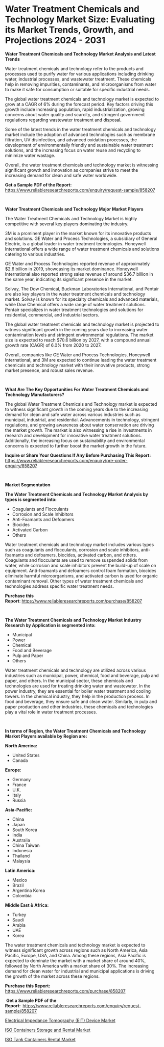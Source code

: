<p><h1>Water Treatment Chemicals and Technology Market Size: Evaluating its Market Trends, Growth, and Projections 2024 - 2031</h1></p><p><strong>Water Treatment Chemicals and Technology Market Analysis and Latest Trends</strong></p>
<p><p>Water treatment chemicals and technology refer to the products and processes used to purify water for various applications including drinking water, industrial processes, and wastewater treatment. These chemicals help in removing impurities, contaminants, and microorganisms from water to make it safe for consumption or suitable for specific industrial needs.</p><p>The global water treatment chemicals and technology market is expected to grow at a CAGR of 6% during the forecast period. Key factors driving this growth include increasing population, rapid industrialization, growing concerns about water quality and scarcity, and stringent government regulations regarding wastewater treatment and disposal.</p><p>Some of the latest trends in the water treatment chemicals and technology market include the adoption of advanced technologies such as membrane filtration, UV disinfection, and advanced oxidation processes, the development of environmentally friendly and sustainable water treatment solutions, and the increasing focus on water reuse and recycling to minimize water wastage.</p><p>Overall, the water treatment chemicals and technology market is witnessing significant growth and innovation as companies strive to meet the increasing demand for clean and safe water worldwide.</p></p>
<p><strong>Get a Sample PDF of the Report:&nbsp;</strong> <a href="https://www.reliableresearchreports.com/enquiry/request-sample/858207">https://www.reliableresearchreports.com/enquiry/request-sample/858207</a></p>
<p>&nbsp;</p>
<p><strong>Water Treatment Chemicals and Technology Major Market Players</strong></p>
<p><p>The Water Treatment Chemicals and Technology Market is highly competitive with several key players dominating the industry. </p><p>3M is a prominent player in the market known for its innovative products and solutions. GE Water and Process Technologies, a subsidiary of General Electric, is a global leader in water treatment technologies. Honeywell International offers a wide range of water treatment chemicals and solutions catering to various industries. </p><p>GE Water and Process Technologies reported revenue of approximately $2.6 billion in 2019, showcasing its market dominance. Honeywell International also reported strong sales revenue of around $36.7 billion in the same year, indicating its significant presence in the market.</p><p>Solvay, The Dow Chemical, Buckman Laboratories International, and Pentair are also key players in the water treatment chemicals and technology market. Solvay is known for its specialty chemicals and advanced materials, while Dow Chemical offers a wide range of water treatment solutions. Pentair specializes in water treatment technologies and solutions for residential, commercial, and industrial sectors.</p><p>The global water treatment chemicals and technology market is projected to witness significant growth in the coming years due to increasing water contamination levels and stringent environmental regulations. The market size is expected to reach $70.6 billion by 2027, with a compound annual growth rate (CAGR) of 6.0% from 2020 to 2027.</p><p>Overall, companies like GE Water and Process Technologies, Honeywell International, and 3M are expected to continue leading the water treatment chemicals and technology market with their innovative products, strong market presence, and robust sales revenue.</p></p>
<p>&nbsp;</p>
<p><strong>What Are The Key Opportunities For Water Treatment Chemicals and Technology Manufacturers?</strong></p>
<p><p>The global Water Treatment Chemicals and Technology market is expected to witness significant growth in the coming years due to the increasing demand for clean and safe water across various industries such as municipal, industrial, and residential. Advancements in technology, stringent regulations, and growing awareness about water conservation are driving the market growth. The market is also witnessing a rise in investments in research and development for innovative water treatment solutions. Additionally, the increasing focus on sustainability and environmental concerns is expected to further boost the market growth in the future.</p></p>
<p><strong>Inquire or Share Your Questions If Any Before Purchasing This Report:</strong> <a href="https://www.reliableresearchreports.com/enquiry/pre-order-enquiry/858207">https://www.reliableresearchreports.com/enquiry/pre-order-enquiry/858207</a></p>
<p>&nbsp;</p>
<p><strong>Market Segmentation</strong></p>
<p><strong>The Water Treatment Chemicals and Technology Market Analysis by types is segmented into:</strong></p>
<p><ul><li>Coagulants and Flocculants</li><li>Corrosion and Scale Inhibitors</li><li>Anti-Foamants and Defoamers</li><li>Biocides</li><li>Activated Carbon</li><li>Others</li></ul></p>
<p><p>Water treatment chemicals and technology market includes various types such as coagulants and flocculants, corrosion and scale inhibitors, anti-foamants and defoamers, biocides, activated carbon, and others. Coagulants and flocculants are used to remove suspended solids from water, while corrosion and scale inhibitors prevent the build-up of scale on equipment. Anti-foamants and defoamers control foam formation, biocides eliminate harmful microorganisms, and activated carbon is used for organic contaminant removal. Other types of water treatment chemicals and technologies address specific water treatment needs.</p></p>
<p><strong>Purchase this Report:&nbsp;</strong><a href="https://www.reliableresearchreports.com/purchase/858207">https://www.reliableresearchreports.com/purchase/858207</a></p>
<p>&nbsp;</p>
<p><strong>The Water Treatment Chemicals and Technology Market Industry Research by Application is segmented into:</strong></p>
<p><ul><li>Municipal</li><li>Power</li><li>Chemical</li><li>Food and Beverage</li><li>Pulp and Paper</li><li>Others</li></ul></p>
<p><p>Water treatment chemicals and technology are utilized across various industries such as municipal, power, chemical, food and beverage, pulp and paper, and others. In the municipal sector, these chemicals and technologies are used for treating drinking water and wastewater. In the power industry, they are essential for boiler water treatment and cooling towers. In the chemical industry, they help in the production process. In food and beverage, they ensure safe and clean water. Similarly, in pulp and paper production and other industries, these chemicals and technologies play a vital role in water treatment processes.</p></p>
<p>&nbsp;</p>
<p><strong>In terms of Region, the Water Treatment Chemicals and Technology Market Players available by Region are:</strong></p>
<p>
    <p> <strong> North America: </strong>
        <ul>
            <li>United States</li>
            <li>Canada</li>
        </ul>
        </p> 
    <p> <strong> Europe: </strong>
        <ul>
            <li>Germany</li>
            <li>France</li>
            <li>U.K.</li>
            <li>Italy</li>
            <li>Russia</li>
        </ul>
        </p> 
    <p> <strong> Asia-Pacific: </strong>
        <ul>
            <li>China</li>
            <li>Japan</li>
            <li>South Korea</li>
            <li>India</li>
            <li>Australia</li>
            <li>China Taiwan</li>
            <li>Indonesia</li>
            <li>Thailand</li>
            <li>Malaysia</li>
        </ul>
        </p> 
    <p> <strong> Latin America: </strong>
        <ul>
            <li>Mexico</li>
            <li>Brazil</li>
            <li>Argentina Korea</li>
            <li>Colombia</li>
        </ul>
        </p> 
    <p> <strong> Middle East & Africa: </strong>
        <ul>
            <li>Turkey</li>
            <li>Saudi</li>
            <li>Arabia</li>
            <li>UAE</li>
            <li>Korea</li>
        </ul>
    </p>
    </p>
<p><p>The water treatment chemicals and technology market is expected to witness significant growth across regions such as North America, Asia Pacific, Europe, USA, and China. Among these regions, Asia Pacific is expected to dominate the market with a market share of around 40%, followed by North America with a market share of 30%. The increasing demand for clean water for industrial and municipal applications is driving the growth of the market across these regions.</p></p>
<p><strong>Purchase this Report: </strong><a href="https://www.reliableresearchreports.com/purchase/858207">https://www.reliableresearchreports.com/purchase/858207</a></p>
<p>&nbsp;<strong>Get a Sample PDF of the Report:&nbsp;&nbsp;</strong><a href="https://www.reliableresearchreports.com/enquiry/request-sample/858207">https://www.reliableresearchreports.com/enquiry/request-sample/858207</a></p>
<p><strong></strong></p>
<p><p><a href="https://view.publitas.com/reportprime-1/electrical-impedance-tomography-eit-device-market-provides-a-comprehensive-analysis-including-a-macro-overview-of-the-market-as-well-as-micro-details-such-as-market-size-and-competitive-landscape/">Electrical Impedance Tomography (EIT) Device Market</a></p><p><a href="https://view.publitas.com/reportprime-1/iso-containers-storage-and-rental-market-size-focuses-on-market-dynamics-in-depth-analysis-and-future-projections-of-its-market-forecasted-for-period-from-2023-to-2030/">ISO Containers Storage and Rental Market</a></p><p><a href="https://view.publitas.com/reportprime-1/iso-tank-containers-rental-market-size-furnishes-valuable-information-encompassing-market-share-market-trends-and-projections-spanning-from-2023-to-2030/">ISO Tank Containers Rental Market</a></p></p>